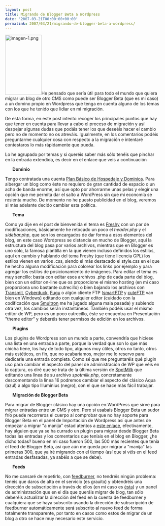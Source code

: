 ```yaml
---
layout: post
title: Migrando de Blogger Beta a Wordpress
date: '2007-03-21T00:00:00+00:00'
permalink: 2007/03/21/migrando-de-blogger-beta-a-wordpress/
---
```

<img src="/assets/imagen-1.png" width="118" height="194" alt="imagen-1.png" class="izquierda_borde" />He pensado que sería útil para todo el mundo que quiera migrar un blog de otro CMS como puede ser Blogger Beta (que es mi caso) a un domino propio en Wordpress que tenga en cuenta alguno de los temas con los que he tenido que lidiar en mi migración. 

De esta forma, en este post intento recoger los principales puntos que hay que tener en cuenta para llevar a cabo el proceso de migración y así despejar algunas dudas que podáis tener los que deseéis hacer el cambio pero no de momento no os atreváis. Igualmente, en los comentarios podéis preguntarme cualquier cosa con respecto a la migración e intentaré contestaros lo más rápidamente que pueda.

Lo he agrupado por temas y si queréis saber más sólo tenéis que pinchar en la entrada extendida, es decir en el enlace que veis a continuación<!--more--><ul><strong>Dominio</strong></ul>Tengo contratada una cuenta <a href="http://www.hospedajeydominios.com/mambo/alojamiento_web.html">Plan Básico de Hospedaje y Dominios</a>. Para albergar un blog como éste no requiero de gran cantidad de espacio o un acho de banda enorme, así que opto por ahorrarme unas pelas y elegir una opción que me permita dar el salto a WordPress sin que mi economía se resienta mucho. De momento no he puesto publicidad en el blog, veremos si más adelante decido cambiar esta política.
<ul><strong>Tema</strong></ul>Como ya dije en el post de bienvenida el tema es <a href="http://www.jide.fr/english/downloads/template-freshy-wordpress/">Freshy</a> con un par de modificaciones, básicamente he retocado un poco el <em>header.php</em> y el <em>sidebar.php</em>, que son los encargados de dar forma a esos elementos del blog, en este caso Wordpress se distancia en mucho de Blogger, aquí la estructura del blog pasa por varios archivos, mientras que en Blogger es uno solo, la famosa plantilla en la que vienen incluso definidos los estilos, aquí en cambio y hablando del tema Freshy (que tiene licencia GPL) los estilos vienen en varios .css, siendo el más destacado el style.css en el que he hecho alguna modificación para colorear los links por ejemplo y para agregar los estilos de posicionamiento de imágenes.
Para editar el tema es muy sencillo: basta con editar esos archivos .php de cada parte del blog, bien con un editor on-line que os proporcione el mismo hosting (en mi caso proporciona uno bastante cutrecillo) o bien bajando los archivos con <a href="http://www.panic.com/transmit/">Transmit</a>, <a href="http://cyberduck.ch/">Cyberduck</a>, <a href="http://www.unbf.ca/its/students/owncomp/fuguftp.htm">Fugu</a> o algún cliente FTP (<a href="http://www.smartftp.com/">smartFTP</a> y <a href="http://www.cuteftp.com/cuteftp/">cuteFTP</a> van bien en Windows)  editando con cualquier editor (cuidado con la codificación que <a href="http://smultron.sourceforge.net/">Smultron</a> me ha jugado alguna mala pasada) y subiendo otra vez, los cambios serán instantáneos. También podéis usar el mismo editor de WP, pero es un poco cutrecillo, éste se encuentra en Presentación "theme editor" y deberéis tener permisos de edición en los archivos.
<ul><strong>Plugins</strong></ul>Los plugins de Wordpress son un mundo a parte, convendría que hiciese una lista en una entrada a parte, porque la verdad que son lo que más chicha tiene, los hay de todo tipo, algunos muy útiles, otros no tanto, otros más estéticos, en fin, que no acabaríamos, mejor me lo reservo para dedicarle una entrada completa. Como sé que me preguntaréis qué plugin uso para cambiar el aspecto del panel de administración de WP que véis en la captura, os diré que se trata de la última versión de <a href="http://www.ceprix.net/archives/spotmilk-admin-theme-for-wordpress/">SpotMilk</a> que editando una línea de su archivo <em>spotmilk.php</em>, concretamente descomentando la línea 16 podremos cambiar el aspecto del clásico Aqua (azul) a algo tipo Illuminius (negro), con el que se hace más fácil trabajar.
<ul><strong>Migración de Blogger Beta</strong></ul> Para migrar de Blogger clásico hay una opción en WordPress que sirve para migrar entradas entre un CMS y otro. Pero si usabais Blogger Beta un sudor frío puede recorreros el cuerpo al comprobar que no hay soporte para Blogger Beta en el panel de Importación de Wordpress así que antes de empezar a migrar "a manija" estad atentos a <a href="http://www.romantika.name/v2/2007/01/31/import-new-blogger-to-wordpress/">este enlace</a>, efectivamente, hay alguien que ya se ha currado un plugin para migrar desde Blogger Beta todas las entradas y los comentarios que teníais en el blog en Blogger, ¿he dicho todas? bueno en mi caso fueron 500, las 500 más recientes que tenía el feed de Blogger Beta, así que aún me queda por migrar a "manija" las primeras 300, que ya iré migrando con el tiempo (así que si véis en el feed entradas desfasadas, ya sabéis a que se debe).
<ul><strong>Feeds</strong></ul>No me cansaré de repetirlo, con <a href="http://www.feedburner.com/fb/a/home">feedburner</a>, no tendréis ningún problema: tenéis que daros de alta en el servicio (es grauito) y obtendréis una dirección de subscripción a través de ellos (en mi caso es <a href="http://feeds.feedburner.com/resistance/is/futile">ésta</a>) y  un panel de administración que en el día que queráis migrar de blog, tan sólo deberéis actualizar la dirección del feed en la cuenta de feedburner y cualquiera que se haya subscrito usando la dirección de subscripción de feedburner automáticamente será subscrito al nuevo feed de forma totalmente transparente, por tanto en casos como estos de migrar de un blog a otro se hace muy necesario este servicio.




